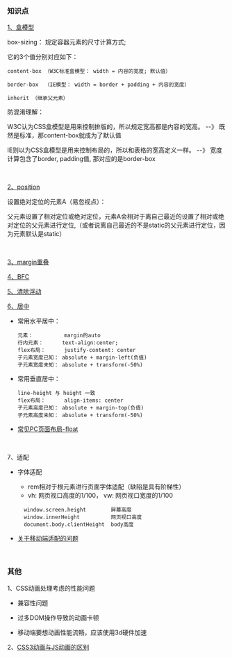 ### 知识点

[1、盒模型](https://www.zhangxinxu.com/wordpress/2016/09/talking-about-css-margin-box/)
  
  box-sizing： 规定容器元素的尺寸计算方式;
   
  它的3个值分别对应如下：
  
    content-box （W3C标准盒模型： width = 内容的宽度; 默认值）

    border-box  （IE模型： width = border + padding + 内容的宽度）

    inherit （继承父元素）
  
  防混淆理解：
  
  W3C认为CSS盒模型是用来控制排版的，所以规定宽高都是内容的宽高。 --》 既然是标准，那content-box就成为了默认值
  
  IE则以为CSS盒模型是用来控制布局的，所以和表格的宽高定义一样。  --》 宽度计算包含了border, padding值, 那对应的是border-box
  
<br/>

[2、position](https://www.ruanyifeng.com/blog/2019/11/css-position.html)

  设置绝对定位的元素A（易忽视点）： 

  父元素设置了相对定位或绝对定位，元素A会相对于离自己最近的设置了相对或绝对定位的父元素进行定位,（或者说离自己最近的不是static的父元素进行定位，因为元素默认是static）

<br/>

[3、margin重叠](https://github.com/aermin/blog/issues/40)

[4、BFC](https://juejin.im/post/5a4dbe026fb9a0452207ebe6)

[5、清除浮动](https://github.com/YvetteLau/Step-By-Step/issues/32)

[6、居中](https://www.cnblogs.com/Tiboo/p/7617453.html)

  * 常用水平居中：

    ````
    元素：          margin的auto
    行内元素：      text-align:center;
    flex布局：      justify-content: center
    子元素宽度已知： absolute + margin-left(负值)
    子元素宽度未知： absolute + transform(-50%)
    ````
  
  * 常用垂直居中：
  
    ````
    line-height 与 height 一致
    flex布局：      align-items: center 
    子元素高度已知： absolute + margin-top(负值)
    子元素高度未知： absolute + transform(-50%)
    ````  

  * [常见PC页面布局-float](https://www.cnblogs.com/Tiboo/p/6817185.html)
  
<br/>

7、适配
  * 字体适配
    * rem相对于根元素进行页面字体适配（缺陷是具有阶梯性）
    * vh: 网页视口高度的1/100， vw: 网页视口宽度的1/100
    ````
      window.screen.height        屏幕高度
      window.innerHeight          网页视口高度
      document.body.clientHeight  body高度
    ````

  * [关于移动端适配的问题](https://www.cnblogs.com/Tiboo/p/12273842.html)

<br/>

### 其他

1、CSS动画处理考虑的性能问题

* 兼容性问题

* 过多DOM操作导致的动画卡顿

* 移动端要想动画性能流畅，应该使用3d硬件加速


2、[CSS3动画与JS动画的区别](https://www.cnblogs.com/shuaishuaidejun/p/7444711.html)

    
